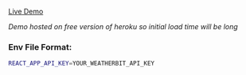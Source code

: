 [Live Demo](https://mayes-weather-app.herokuapp.com/)

*Demo hosted on free version of heroku so initial load time will be long*

### Env File Format:
```bash
REACT_APP_API_KEY=YOUR_WEATHERBIT_API_KEY
```
